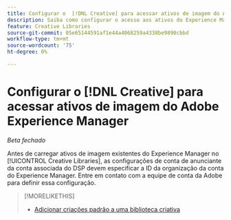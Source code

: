 ```yaml
---
title: Configurar o  [!DNL Creative] para acessar ativos de imagem do Adobe Experience Manager
description: Saiba como configurar o acesso aos ativos do Experience Manager no [!DNL Creative].
feature: Creative Libraries
source-git-commit: 05e65144591af1e44a4068259a4338be9890cbbd
workflow-type: tm+mt
source-wordcount: '75'
ht-degree: 0%

---
```


# Configurar o [!DNL Creative] para acessar ativos de imagem do Adobe Experience Manager

*Beta fechado*

<!-- Is this relevant only to standard creatives? If so, then move into Standard Creatives chapter from where it is now -->

Antes de carregar ativos de imagem existentes do Experience Manager no [!UICONTROL Creative Libraries], as configurações de conta de anunciante da conta associada do DSP devem especificar a ID da organização da conta do Experience Manager. Entre em contato com a equipe de conta da Adobe para definir essa configuração.

>[!MORELIKETHIS]
>
>* [Adicionar criações padrão a uma biblioteca criativa](creative-add-standard.md)

